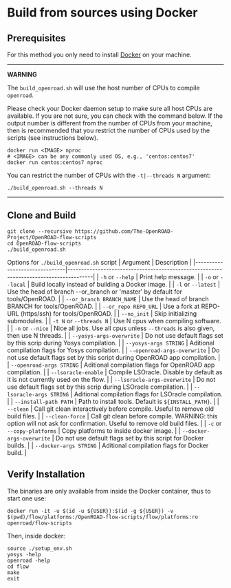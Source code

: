 # Build from sources using Docker

## Prerequisites

For this method you only need to install
[Docker](https://docs.docker.com/engine/install) on your machine.

---

**WARNING**

The `build_openroad.sh` will use the host number of CPUs to compile `openroad`.

Please check your Docker daemon setup to make sure all host CPUs are
available.  If you are not sure, you can check with the command below. If
the output number is different from the number of CPUs from your machine,
then is recommended that you restrict the number of CPUs used by the scripts
(see instructions below).

``` shell
docker run <IMAGE> nproc
# <IMAGE> can be any commonly used OS, e.g., 'centos:centos7'
docker run centos:centos7 nproc
```

You can restrict the number of CPUs with the `-t|--threads N` argument:

``` shell
./build_openroad.sh --threads N
```

---

## Clone and Build

``` shell
git clone --recursive https://github.com/The-OpenROAD-Project/OpenROAD-flow-scripts
cd OpenROAD-flow-scripts
./build_openroad.sh
```
Options for `./build_openroad.sh` script
| Argument                      | Description                                                                           |
|-------------------------------|---------------------------------------------------------------------------------------|
| `-h` or `--help`              | Print help message.                                                                   |
| `-o` or  `--local`            | Build locally instead of building a Docker image.                                     |
| `-l` or  `--latest`           | Use the head of branch --or_branch or 'master' by default for tools/OpenROAD.         |
| `--or_branch BRANCH_NAME`     | Use the head of branch BRANCH for tools/OpenROAD.                                     |
| `--or_repo REPO_URL`          | Use a fork at REPO-URL (https/ssh) for tools/OpenROAD.                                |
| `--no_init`                   | Skip initializing submodules.                                                         |
| `-t N` or `--threads N`       | Use N cpus when compiling software.                                                   |
| `-n` or `--nice`              | Nice all jobs. Use all cpus unless `--threads` is also given, then use N threads.     |
| `--yosys-args-overwrite`      | Do not use default flags set by this scrip during Yosys compilation.                  |
| `--yosys-args STRING`         | Aditional compilation flags for Yosys compilation.                                    |
| `--openroad-args-overwrite`   | Do not use default flags set by this script during OpenROAD app compilation.          |
| `--openroad-args STRING`      | Aditional compilation flags for OpenROAD app compilation.                             |
| `--lsoracle-enable`           | Compile LSOracle. Disable by default as it is not currently used on the flow.         |
| `--lsoracle-args-overwrite`   | Do not use default flags set by this scrip during LSOracle compilation.               |
| `--lsoracle-args STRING`      | Aditional compilation flags for LSOracle compilation.                                 |
| `--install-path PATH`         | Path to install tools. Default is `${INSTALL_PATH}`.                                  |
| `--clean`                     | Call git clean interactively before compile. Useful to remove old build files.        |
| `--clean-force`               | Call git clean before compile. WARNING: this option will not ask for confirmation. Useful to remove old build files. |
| `-c` or `--copy-platforms`    | Copy platforms to inside docker image.                                                |
| `--docker-args-overwrite`     | Do not use default flags set by this script for Docker builds.                        |
| `--docker-args STRING`        | Aditional compilation flags for Docker build.                                         |


## Verify Installation

The binaries are only available from inside the Docker container, thus to
start one use:

``` shell
docker run -it -u $(id -u ${USER}):$(id -g ${USER}) -v $(pwd)/flow/platforms:/OpenROAD-flow-scripts/flow/platforms:ro openroad/flow-scripts
```

Then, inside docker:

``` shell
source ./setup_env.sh
yosys -help
openroad -help
cd flow
make
exit
```
